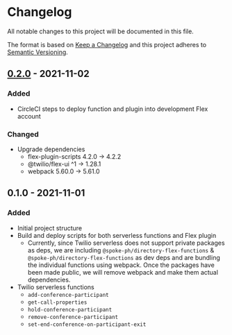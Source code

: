 # Changelog

All notable changes to this project will be documented in this file.

The format is based on [Keep a Changelog](http://keepachangelog.com/)
and this project adheres to [Semantic Versioning](http://semver.org/).

## [0.2.0] - 2021-11-02
### Added
- CircleCI steps to deploy function and plugin into development Flex account

### Changed
- Upgrade dependencies
  - flex-plugin-scripts                  4.2.0  →   4.2.2
  - @twilio/flex-ui                         ^1  →  1.28.1
  - webpack                             5.60.0  →  5.61.0

## 0.1.0 - 2021-11-01
### Added
- Initial project structure
- Build and deploy scripts for both serverless functions and Flex plugin
  - Currently, since Twilio serverless does not support private packages as deps, we are including `@spoke-ph/directory-flex-functions` & `@spoke-ph/directory-flex-functions` as dev deps and are bundling the individual functions using webpack. Once the packages have been made public, we will remove webpack and make them actual dependencies.
- Twilio serverless functions
  - `add-conference-participant`
  - `get-call-properties`
  - `hold-conference-participant`
  - `remove-conference-participant`
  - `set-end-conference-on-participant-exit`

[0.2.0]: https://github.com/aryo/twilio-flex-spoke-directory-plugin/compare/v0.1.0...v0.2.0
